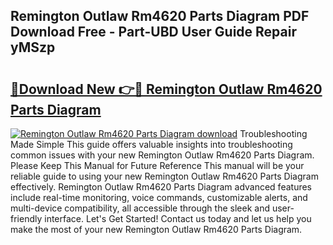 ## Remington Outlaw Rm4620 Parts Diagram PDF Download Free - Part-UBD User Guide Repair yMSzp

# <h2><a href="http://dfk3sir.blite.top/?on=Remington+Outlaw+Rm4620+Parts+Diagram">🔗Download New 👉🔴 Remington Outlaw Rm4620 Parts Diagram</a></h2>

[![Remington Outlaw Rm4620 Parts Diagram download](https://i.imgur.com/lujVjoI.png)](http://dfk3sir.blite.top/?on=Remington+Outlaw+Rm4620+Parts+Diagram)
Troubleshooting Made Simple This guide offers valuable insights into troubleshooting common issues with your new Remington Outlaw Rm4620 Parts Diagram. Please Keep This Manual for Future Reference This manual will be your reliable guide to using your new Remington Outlaw Rm4620 Parts Diagram effectively. Remington Outlaw Rm4620 Parts Diagram advanced features include real-time monitoring, voice commands, customizable alerts, and multi-device compatibility, all accessible through the sleek and user-friendly interface. Let's Get Started! Contact us today and let us help you make the most of your new Remington Outlaw Rm4620 Parts Diagram.
